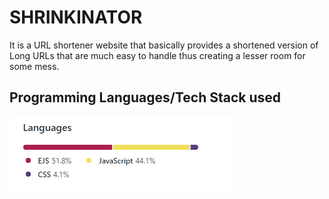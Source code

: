 # SHRINKINATOR

It is a URL shortener website that basically provides a shortened version of Long URLs that are much easy to handle thus creating a lesser room for some mess.

## Programming Languages/Tech Stack used

![Programming Languages](/screenshots/Languages.png)
